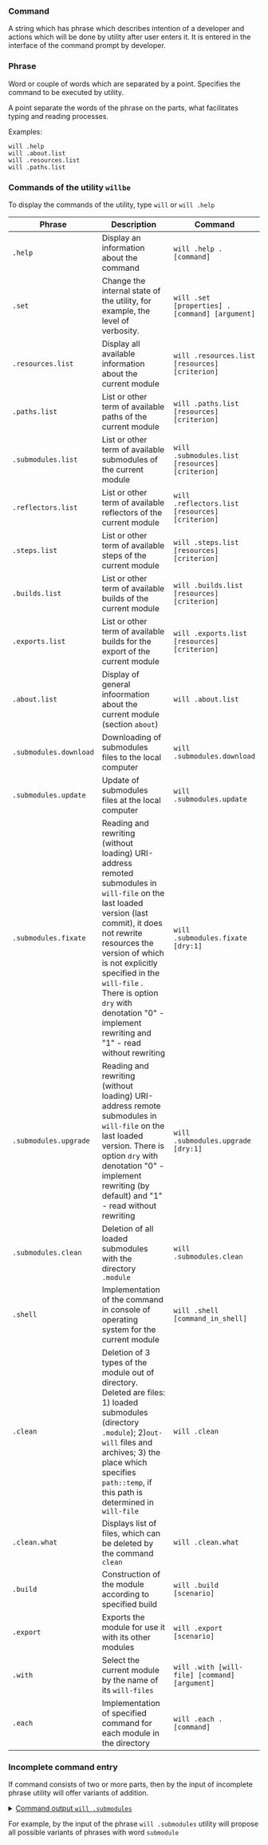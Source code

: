 ### Command

A string which has phrase which describes intention of a developer and actions which will be done by utility after user enters it. It is entered in the interface of the command prompt by developer.

### Phrase

Word or couple of words which are separated by a point. Specifies the command to be executed by utility.  

A point separate the words of the phrase on the parts, what facilitates typing and reading processes.

Examples:
```
will .help
will .about.list
will .resources.list
will .paths.list

```

### Commands of the utility `willbe`

To display the commands of the utility, type `will` or `will .help`

| Phrase| Description                                       | Command                |
|-------------------|--------------------------------------------|----------------------------------|
| `.help`           | Display an information about the command | `will .help .[command]`          |
| `.set`            |   Change the internal state of the utility, for example, the level of verbosity.    | `will .set [properties] .[command] [argument]`                                   |
| `.resources.list` | Display all available information about the current module   | `will .resources.list [resources] [criterion]`                                  |
| `.paths.list`     |  List or other term of available paths of the current module | `will .paths.list [resources] [criterion]`         |
| `.submodules.list` | List or other term of available submodules of the current module                   | `will .submodules.list [resources] [criterion]`     |
| `.reflectors.list` |  List or other term of available reflectors of the current module                        | `will .reflectors.list [resources] [criterion]`     |
| `.steps.list`     |  List or other term of available steps of the current module                             | `will .steps.list [resources] [criterion]`          |
| `.builds.list `   |     List or other term of available builds of the current module        | `will .builds.list [resources] [criterion]`         |
| `.exports.list`   | List or other term of available builds for the export of the current module           | `will .exports.list [resources] [criterion]`        |
| `.about.list`     | Display of general infoormation about the current module (section `about`)                               | `will .about.list`                                  |
| `.submodules.download` | Downloading of submodules files to the local computer | `will .submodules.download`               |
| `.submodules.update`  |  Update of submodules files at the local computer | `will .submodules.update` |
| `.submodules.fixate`  | Reading and rewriting (without loading) URI-address remoted submodules in `will-file` on the last loaded version (last commit), it does not rewrite resources the version of which is not explicitly specified in the `will-file` . There is option `dry` with denotation "0" - implement rewriting and "1" - read without rewriting | `will .submodules.fixate [dry:1]` |
| `.submodules.upgrade`  | Reading and rewriting (without loading) URI-address remote submodules in `will-file` on the last loaded version. There is option `dry` with denotation "0" - implement rewriting (by default) and "1" - read without rewriting  | `will .submodules.upgrade [dry:1]` |
| `.submodules.clean`    | Deletion of all loaded submodules with the directory `.module`               | `will .submodules.clean`   |
| `.shell`          |  Implementation of the command in console of operating system for the current module                             | `will .shell [command_in_shell]`          |
| `.clean`          | Deletion of 3 types of the module out of directory. Deleted are files: 1) loaded submodules (directory `.module`); 2)`out-will` files and archives; 3) the place which specifies `path::temp`, if this path is determined in `will-file`                | `will .clean`                             |
| `.clean.what`     | Displays list of files, which can be deleted by the command `clean`             | `will .clean.what`                        |
| `.build`          | Construction of the module according to specified build                          | `will .build [scenario]`                  |
| `.export`         |   Exports the module for use it with its other modules     | `will .export [scenario]`                 |
| `.with`           | Select the current module by the name of its `will-files`     | `will .with [will-file] [command] [argument]`                         |
| `.each`           | Implementation of specified command for each module in the directory         | `will .each .[command]`                   |


### Incomplete command entry

If command consists of two or more parts, then by the input of incomplete phrase utility will offer variants of addition.

<details>

  <summary><u> Command output <code>will .submodules</code></u></summary>

  ```
  [user@user ~]$ will .submodules
  Command ".submodules"
  Ambiguity. Did you mean?
    .submodules.list - List submodules of the current module.
    .submodules.clean - Delete all downloaded submodules.
    .submodules.download - Download each submodule if such was not downloaded so far.
    .submodules.update - Update each submodule, checking for available updates for each submodule. Does nothing if all submodules have fixated version.
    .submodules.fixate - Fixate remote submodules. If URI of a submodule does not contain a version then version will be appended.
    .submodules.upgrade - Upgrade remote submodules. If a remote repository has any newer version of the submodule, then URI of the submodule will be upgraded with the latest available version.

  ```

</details>

For example, by the input of the phrase `will .submodules` utility will propose all possible variants of phrases with word `submodule`
